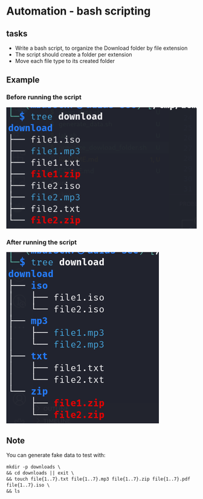# Automation - bash scripting  

## tasks
- Write a bash script, to organize the Download folder by file extension 
- The script should create a folder per extension
- Move each file type to its created folder

## Example 
### Before running the script 
![alt](./imgs/before_script_execution.png)


### After running the script
![alt](./imgs/after_script_execution.png)

## Note
You can generate fake data to test with:

```
mkdir -p downloads \
&& cd downloads || exit \
&& touch file{1..7}.txt file{1..7}.mp3 file{1..7}.zip file{1..7}.pdf file{1..7}.iso \
&& ls

```